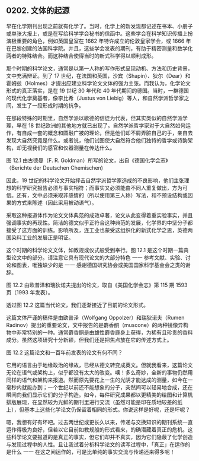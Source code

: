 ## 0202. 文体的起源

早在化学期刊出现之前就有化学了。当时，化学上的新发现都记述在书本、小册子或单张大报上，或是在写给科学学会秘书的信函中。这些学会在科学知识传播上扮演极重要的角色，例如英国皇室在 1662 年特许成立的伦敦皇家学会，或 1666 年在巴黎创建的法国科学院。并且，这些学会发表的期刊，有助于精密测量和数学化两者的特殊结合。而这种结合使得当时的新式科学得以顺利成形。

那个时期的科学论文，通常是以第一人称的写作形式呈现动机、方法和历史背景，文中充满辩证。到了 17 世纪，在法国和英国，沙宾（Shapin）、狄尔（Dear）和霍姆兹（Holmes）才提出应建立科学论文文体的强力主张。而我认为，化学论文形式的真正落实，是在 19 世纪 30 年代和 40 年代期间的德国。当时，一群德国的现代化学奠基者，像李比希（Justus von Liebig）等人，和自然学派哲学家之间，发生了一段形成时期的抗争。

在那段特殊的时期里，自然学派以歌德的信徒为代表，但其实类似的自然学派学理，早在 18 世纪欧洲的其他地方就已出现了。自然学派哲学家对于大自然如何运作，有自成一套的概念和圆融广被的理论，但是他们却不屑弄脏自己的手，亲自去发现大自然究竟是什么。或者说，他们试图使大自然符合他们独特的哲学或诗韵架构，却无视我们的感官和仪器测量在传达什么。

图 12.1 由古德曼（F. R. Goldman）所写的论文，出自《德国化学会志》（Berichte der Deutschen Chemischen)

因此，19 世纪的科学论文开始抨击自然学派哲学家造成的不良影响，他们主张理想的科学研究报告必须与事实相符；而事实又必须能由不同人重复做出，方为可信。还有，文中必须采取非感情的（所以使用第三人称）写法，和不预设结构或因果的方式来陈述（因此采用被动语气）。

采取这种报道体作为论文文体典范的成效卓著，论文从此变得着重实验事实，并且强调事实的再现性。简洁的德文似乎正符合这种典范的发展，化学界的中坚分子都接受了这方面的训练。影响所及，连工业也蒙受这组织化的新式化学之恩，英德两国染料工业的发展正是明证。

这个时期的科学论文文体，如教规或仪式般受到奉行。图 12.1 是这个时期一篇典型论文中的部分。请注意它具有现代论文的大部分特色 一一 参考文献、实验、讨论和图表，唯独缺少的是 一一 感谢德国研究协会或美国国家科学基金会之类的谢辞。

图 12.2 由欧普泽和瑞狄诺夫提出的论文，取自《美国化学会志》第 115 期 1593 页（1993 年发表）。

透过图 12.2 这篇当代论文，我们逐渐接近了目前的论文形式。

这篇文体严谨的稿件是由欧普泽（Wolfgang Oppolzer）和瑞狄诺夫（Rumen Radinov）提出的重要论文，文中报告的是麝香酮（muscone）的两种镜像异构物中非常特别的一种。通常麝香酮是由雄性麝香鹿身上获得，为稀有且珍贵的香料成分。虽然这项研究十分新颖，但我们还是把焦点放在它的传述方式上。

图 12.2 这篇论文和一百年前发表的论文有何不同？

它用的语言由于地缘政治的缘故，已经从德文转变成英文。但就我看来，这篇论文无论在语气或架构上，似乎都没有太大的改变。噢！多么奇妙，全新的事物仍然用同样的语气和架构来报道。然而原先要花上一生的光阴才能达成的测量，如今在一毫秒内就能办到；一个世纪以前还不能想象的分子，突然间可以轻易地合成，还在瞬间向我们显示它们的分子构造。如今，每件研究成果都以更精美的绘图和计算机排版展现，在显然较为光鲜的期刊里进行交流（虽然可能是印在质地较差的纸上），但基本上这些化学论文仍保留着相同的形式。你说这样是好呢，还是坏呢？

嗯，我想有好有坏吧。过去两世纪或更长久以来，传递与交换知识的期刊系统一直运作得极为良好，但若以它目前如教规般的形式看来，的确潜藏着真正的危机。这些科学论文要报道的是真正的事实，但它们却并不真实，因为它们隐蔽了化学创造与发现过程中的人性。且让我试着分析科学论文的读写过程中，「真正」在运作的是什么 一一 在这之间运作的，可是比单纯的事实交流与传递还来得多呢！

